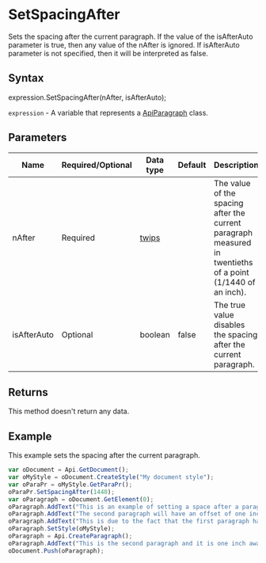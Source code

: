 # SetSpacingAfter

Sets the spacing after the current paragraph. If the value of the isAfterAuto parameter is true, then any value of the nAfter is ignored. If isAfterAuto parameter is not specified, then it will be interpreted as false.

## Syntax

expression.SetSpacingAfter(nAfter, isAfterAuto);

`expression` - A variable that represents a [ApiParagraph](../ApiParagraph.md) class.

## Parameters

| **Name** | **Required/Optional** | **Data type** | **Default** | **Description** |
| ------------- | ------------- | ------------- | ------------- | ------------- |
| nAfter | Required | [twips](../../Enumeration/twips.md) |  | The value of the spacing after the current paragraph measured in twentieths of a point (1/1440 of an inch). |
| isAfterAuto | Optional | boolean | false | The true value disables the spacing after the current paragraph. |

## Returns

This method doesn't return any data.

## Example

This example sets the spacing after the current paragraph.

```javascript
var oDocument = Api.GetDocument();
var oMyStyle = oDocument.CreateStyle("My document style");
var oParaPr = oMyStyle.GetParaPr();
oParaPr.SetSpacingAfter(1440);
var oParagraph = oDocument.GetElement(0);
oParagraph.AddText("This is an example of setting a space after a paragraph. ");
oParagraph.AddText("The second paragraph will have an offset of one inch from the top. ");
oParagraph.AddText("This is due to the fact that the first paragraph has this offset enabled.");
oParagraph.SetStyle(oMyStyle);
oParagraph = Api.CreateParagraph();
oParagraph.AddText("This is the second paragraph and it is one inch away from the first paragraph.");
oDocument.Push(oParagraph);
```
